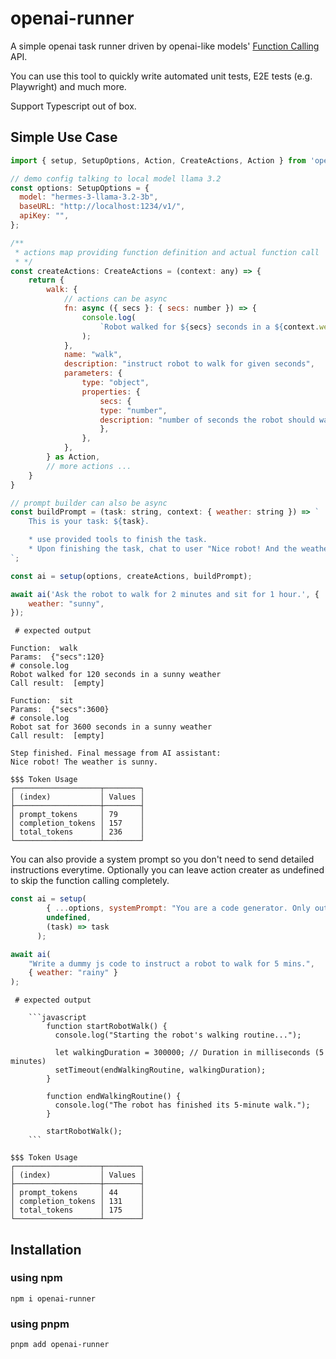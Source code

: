 # openai-runner

A simple openai task runner driven by openai-like models' [Function Calling](https://platform.openai.com/docs/guides/function-calling) API.

You can use this tool to quickly write automated unit tests, E2E tests (e.g. Playwright) and much more.

Support Typescript out of box.

## Simple Use Case

```javascript
import { setup, SetupOptions, Action, CreateActions, Action } from 'openai-runner';

// demo config talking to local model llama 3.2
const options: SetupOptions = {
  model: "hermes-3-llama-3.2-3b",
  baseURL: "http://localhost:1234/v1/",
  apiKey: "",
};

/**
 * actions map providing function definition and actual function call
 * */
const createActions: CreateActions = (context: any) => {
    return {
        walk: {
            // actions can be async 
            fn: async ({ secs }: { secs: number }) => {
                console.log(
                    `Robot walked for ${secs} seconds in a ${context.weather} weather`
                );
            },
            name: "walk",
            description: "instruct robot to walk for given seconds",
            parameters: {
                type: "object",
                properties: {
                    secs: {
                    type: "number",
                    description: "number of seconds the robot should walk",
                    },
                },
            },
        } as Action,
        // more actions ...
    }
}

// prompt builder can also be async
const buildPrompt = (task: string, context: { weather: string }) => `
    This is your task: ${task}.

    * use provided tools to finish the task.
    * Upon finishing the task, chat to user "Nice robot! And the weather is ${context.weather}" as the final message without saying anything else.
`;

const ai = setup(options, createActions, buildPrompt);

await ai('Ask the robot to walk for 2 minutes and sit for 1 hour.', {
    weather: "sunny",
});

```

```
 # expected output

Function:  walk
Params:  {"secs":120}
# console.log
Robot walked for 120 seconds in a sunny weather
Call result:  [empty]

Function:  sit
Params:  {"secs":3600}
# console.log
Robot sat for 3600 seconds in a sunny weather
Call result:  [empty]

Step finished. Final message from AI assistant:
Nice robot! The weather is sunny.

$$$ Token Usage
┌───────────────────┬────────┐
│ (index)           │ Values │
├───────────────────┼────────┤
│ prompt_tokens     │ 79     │
│ completion_tokens │ 157    │
│ total_tokens      │ 236    │
└───────────────────┴────────┘

```

You can also provide a system prompt so you don't need to send detailed instructions everytime.
Optionally you can leave action creater as undefined to skip the function calling completely.
```javascript
const ai = setup(
        { ...options, systemPrompt: "You are a code generator. Only output code block without extra info." },
        undefined,
        (task) => task
      );

await ai(
    "Write a dummy js code to instruct a robot to walk for 5 mins.",
    { weather: "rainy" }
);

```

```
 # expected output

    ```javascript
        function startRobotWalk() {
          console.log("Starting the robot's walking routine...");
          
          let walkingDuration = 300000; // Duration in milliseconds (5 minutes)
          setTimeout(endWalkingRoutine, walkingDuration);
        }

        function endWalkingRoutine() {
          console.log("The robot has finished its 5-minute walk.");
        }

        startRobotWalk();
    ```

$$$ Token Usage
┌───────────────────┬────────┐
│ (index)           │ Values │
├───────────────────┼────────┤
│ prompt_tokens     │ 44     │
│ completion_tokens │ 131    │
│ total_tokens      │ 175    │
└───────────────────┴────────┘

```

## Installation

### using npm

```shell
npm i openai-runner
```

### using pnpm

```shell
pnpm add openai-runner
```
